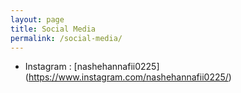 ```yaml
---
layout: page
title: Social Media
permalink: /social-media/
---
```


* Instagram : [nashehannafii0225] (https://www.instagram.com/nashehannafii0225/)
